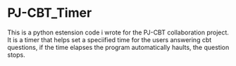# PJ-CBT_Timer
This is a python estension code i wrote for the PJ-CBT collaboration project.
It is a timer that helps set a speciified time for the users answering cbt questions,
if the time elapses the program automatically haults, the question stops.
